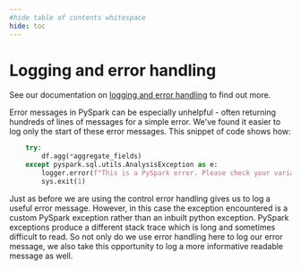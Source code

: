 ```yaml
---
#hide table of contents whitespace
hide: toc
---
```


# Logging and error handling

See our documentation on [logging and error handling][1] to find out more.

Error messages in PySpark can be especially unhelpful - often returning hundreds of lines of messages for a simple error. We've found it easier to log only the start of these error messages. This snippet of code shows how:

```python
    try:
        df.agg(*aggregate_fields)
    except pyspark.sql.utils.AnalysisException as e:
        logger.error(f"This is a PySpark error. Please check your variable: {str(e).split(';')[0]}")
        sys.exit(1)
```

Just as before we are using the control error handling gives us to log a useful error message. However, in this case the exception encountered is a custom PySpark exception rather than an inbuilt python exception. PySpark exceptions produce a different stack trace which is long and sometimes difficult to read. So not only do we use error handling here to log our error message, we also take this opportunity to log a more informative readable message as well.

[1]: ../python/logging-and-error-handling.md
